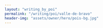 ```yaml
---
layout: "writing_by_poi"
permalink: "/writing/poi/valle-de-bravo"
header-img: "assets/owner/hero/pois-bg.jpg"
---
```

